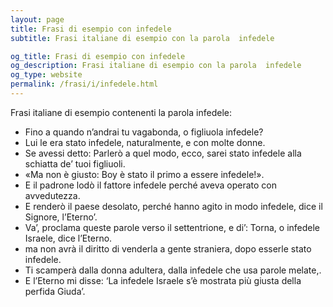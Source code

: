 ```yaml
---
layout: page
title: Frasi di esempio con infedele 
subtitle: Frasi italiane di esempio con la parola  infedele

og_title: Frasi di esempio con infedele 
og_description: Frasi italiane di esempio con la parola  infedele
og_type: website
permalink: /frasi/i/infedele.html
---
```


Frasi italiane di esempio contenenti la parola infedele:


- Fino a quando n’andrai tu vagabonda, o figliuola infedele?
- Lui le era stato infedele, naturalmente, e con molte donne.
- Se avessi detto: Parlerò a quel modo, ecco, sarei stato infedele alla schiatta de’ tuoi figliuoli.
- «Ma non è giusto: Boy è stato il primo a essere infedele!».
- E il padrone lodò il fattore infedele perché aveva operato con avvedutezza.
- E renderò il paese desolato, perché hanno agito in modo infedele, dice il Signore, l’Eterno’.
- Va’, proclama queste parole verso il settentrione, e di’: Torna, o infedele Israele, dice l’Eterno.
- ma non avrà il diritto di venderla a gente straniera, dopo esserle stato infedele.
- Ti scamperà dalla donna adultera, dalla infedele che usa parole melate,.
- E l’Eterno mi disse: ‘La infedele Israele s’è mostrata più giusta della perfida Giuda’.
